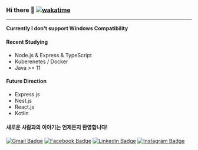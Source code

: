 ### Hi there 👋 [![wakatime](https://wakatime.com/badge/user/36ef0406-8e89-4224-b574-e4f4e55c816f.svg)](https://wakatime.com/@36ef0406-8e89-4224-b574-e4f4e55c816f)
***
**Currently I don't support Windows Compatibility**
#### Recent Studying

- Node.js & Express & TypeScript
- Kuberenetes / Docker
- Java >= 11

#### Future Direction

- Express.js
- Nest.js
- React.js
- Kotlin

#### 새로운 사람과의 이야기는 언제든지 환영합니다!

  [![Gmail Badge](https://img.shields.io/badge/Gmail-D14836?style=for-the-badge&logo=gmail&logoColor=white&link=mailto:jhoplin7259@gmail.com)](mailto:jhoplin7259@gmail.com)    [![Facebook Badge](	https://img.shields.io/badge/Facebook-1877F2?style=for-the-badge&logo=facebook&logoColor=white&link=https://www.facebook.com/hoplin.Junho)](https://www.facebook.com/hoplin.Junho)   [![Linkedin Badge](https://img.shields.io/badge/LinkedIn-0077B5?style=for-the-badge&logo=linkedin&logoColor=white)](https://www.linkedin.com/in/준호-andrew-y-윤-09713b171)  [![Instagram Badge](https://img.shields.io/badge/Instagram-E4405F?style=for-the-badge&logo=instagram&logoColor=white)](https://www.instagram.com/hoplin_j/)
